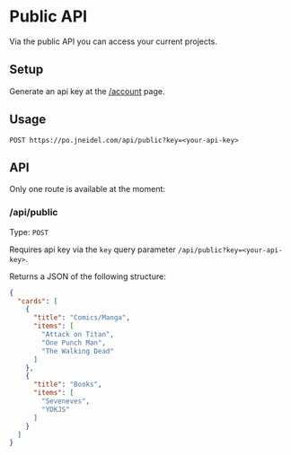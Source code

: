 # Public API

Via the public API you can access your current projects.

## Setup

Generate an api key at the [/account](https://po.jneidel.com/account) page.

## Usage

```
POST https://po.jneidel.com/api/public?key=<your-api-key>
```

## API

Only one route is available at the moment:

### /api/public

Type: `POST`

Requires api key via the `key` query parameter `/api/public?key=<your-api-key>`.

Returns a JSON of the following structure:

```json
{
  "cards": [
    {
      "title": "Comics/Manga",
      "items": [
        "Attack on Titan",
        "One Punch Man",
        "The Walking Dead"
      ]
    },
    {
      "title": "Books",
      "items": [
        "Seveneves",
        "YDKJS"
      ]
    }
  ]
}
```
